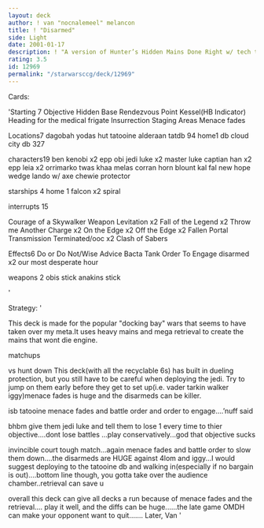 ```yaml
---
layout: deck
author: ! van "nocnalemeel" melancon
title: ! "Disarmed"
side: Light
date: 2001-01-17
description: ! "A version of Hunter’s Hidden Mains Done Right w/ tech to fit my play style."
rating: 3.5
id: 12969
permalink: "/starwarsccg/deck/12969"
---
```

Cards: 

'Starting 7
Objective Hidden Base
Rendezvous Point
Kessel(HB Indicator)
Heading for the medical frigate
Insurrection
Staging Areas
Menace fades

Locations7
dagobah
yodas hut
tatooine
alderaan
tatdb 94
home1 db
cloud city db 327

characters19
ben kenobi x2
epp obi
jedi luke x2
master luke
captian han x2
epp leia x2
orrimarko
twas khaa
melas
corran horn
blount
kal fal
new hope wedge
lando w/ axe
chewie protector

starships 4
home 1
falcon x2
spiral

interrupts 15

Courage of a Skywalker
Weapon Levitation x2
Fall of the Legend x2
Throw me Another Charge x2
On the Edge x2
Off the Edge x2
Fallen Portal
Transmission Terminated/ooc x2
Clash of Sabers

Effects6
Do or Do Not/Wise Advice
Bacta Tank
Order To Engage
disarmed x2
our most desperate hour

weapons 2
obis stick
anakins stick





'

Strategy: '

This deck is made for the popular "docking bay"
wars that seems to have taken over my meta.It uses heavy mains and mega retrieval to create the mains that wont die engine.

matchups


vs hunt down
This deck(with all the recyclable 6s) has built in dueling protection, but you still have to be careful when deploying the jedi. Try to jump on them early before they get to set up(i.e. vader tarkin walker iggy)menace fades is huge and the disarmeds can be killer.

isb tatooine
menace fades and battle order and order to engage....’nuff said

bhbm
give them jedi luke and tell them to lose 1 every time to thier objective....dont lose battles ...play conservatively...god that objective sucks

invincible court
tough match...again menace fades and battle order to slow them down....the disarmeds are HUGE against 4lom and iggy...I would suggest deploying to the tatooine db and walking in(especially if no bargain is out)....bottom line though, you gotta take over the audience chamber..retrieval can save u

overall this deck can give all decks a run because of menace fades and the retrieval....
play it well, and the diffs can be huge......the late game OMDH can make your opponent want to
quit.......
Later,
 Van '
